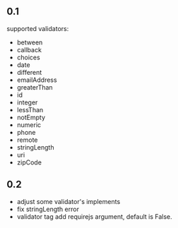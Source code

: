 ## 0.1
supported validators:

* between
* callback
* choices
* date
* different
* emailAddress
* greaterThan
* id
* integer
* lessThan
* notEmpty
* numeric
* phone
* remote
* stringLength
* uri
* zipCode

## 0.2 

* adjust some validator's implements
* fix stringLength error
* validator tag add requirejs argument, default is False.
